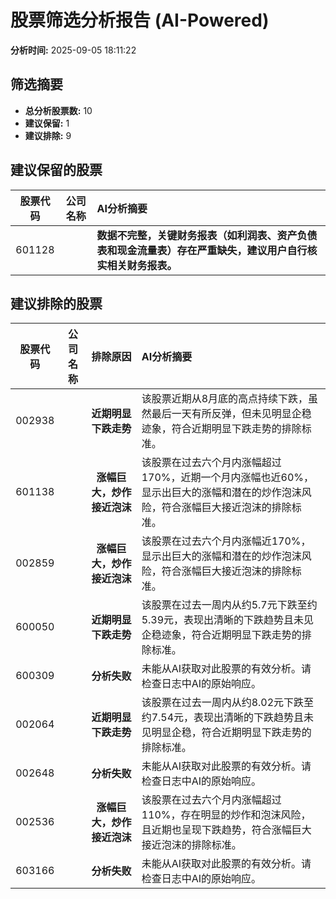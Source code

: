 # 股票筛选分析报告 (AI-Powered)

**分析时间:** 2025-09-05 18:11:22

## 筛选摘要

- **总分析股票数:** 10
- **建议保留:** 1
- **建议排除:** 9

## 建议保留的股票

| 股票代码 | 公司名称 | AI分析摘要 |
|:---:|:---:|:---|
| 601128 |  | **数据不完整，关键财务报表（如利润表、资产负债表和现金流量表）存在严重缺失，建议用户自行核实相关财务报表。** |

## 建议排除的股票

| 股票代码 | 公司名称 | 排除原因 | AI分析摘要 |
|:---:|:---:|:---:|:---|
| 002938 |  | **近期明显下跌走势** | 该股票近期从8月底的高点持续下跌，虽然最后一天有所反弹，但未见明显企稳迹象，符合近期明显下跌走势的排除标准。 |
| 601138 |  | **涨幅巨大，炒作接近泡沫** | 该股票在过去六个月内涨幅超过170%，近期一个月内涨幅也近60%，显示出巨大的涨幅和潜在的炒作泡沫风险，符合涨幅巨大接近泡沫的排除标准。 |
| 002859 |  | **涨幅巨大，炒作接近泡沫** | 该股票在过去六个月内涨幅近170%，显示出巨大的涨幅和潜在的炒作泡沫风险，符合涨幅巨大接近泡沫的排除标准。 |
| 600050 |  | **近期明显下跌走势** | 该股票在过去一周内从约5.7元下跌至约5.39元，表现出清晰的下跌趋势且未见企稳迹象，符合近期明显下跌走势的排除标准。 |
| 600309 |  | **分析失败** | 未能从AI获取对此股票的有效分析。请检查日志中AI的原始响应。 |
| 002064 |  | **近期明显下跌走势** | 该股票在过去一周内从约8.02元下跌至约7.54元，表现出清晰的下跌趋势且未见明显企稳，符合近期明显下跌走势的排除标准。 |
| 002648 |  | **分析失败** | 未能从AI获取对此股票的有效分析。请检查日志中AI的原始响应。 |
| 002536 |  | **涨幅巨大，炒作接近泡沫** | 该股票在过去六个月内涨幅超过110%，存在明显的炒作和泡沫风险，且近期也呈现下跌趋势，符合涨幅巨大接近泡沫的排除标准。 |
| 603166 |  | **分析失败** | 未能从AI获取对此股票的有效分析。请检查日志中AI的原始响应。 |
